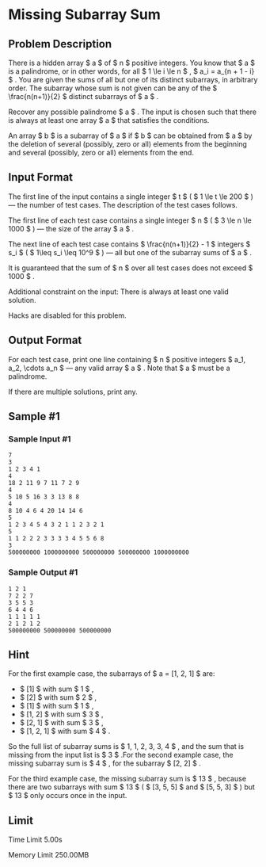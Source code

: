 # Missing Subarray Sum

## Problem Description

There is a hidden array $ a $ of $ n $ positive integers. You know that $ a $ is a palindrome, or in other words, for all $ 1 \le i \le n $ , $ a_i = a_{n + 1 - i} $ . You are given the sums of all but one of its distinct subarrays, in arbitrary order. The subarray whose sum is not given can be any of the $ \frac{n(n+1)}{2} $ distinct subarrays of $ a $ .

Recover any possible palindrome $ a $ . The input is chosen such that there is always at least one array $ a $ that satisfies the conditions.

An array $ b $ is a subarray of $ a $ if $ b $ can be obtained from $ a $ by the deletion of several (possibly, zero or all) elements from the beginning and several (possibly, zero or all) elements from the end.

## Input Format

The first line of the input contains a single integer $ t $ ( $ 1 \le t \le 200 $ ) — the number of test cases. The description of the test cases follows.

The first line of each test case contains a single integer $ n $ ( $ 3 \le n \le 1000 $ ) — the size of the array $ a $ .

The next line of each test case contains $ \frac{n(n+1)}{2} - 1 $ integers $ s_i $ ( $ 1\leq s_i \leq 10^9 $ ) — all but one of the subarray sums of $ a $ .

It is guaranteed that the sum of $ n $ over all test cases does not exceed $ 1000 $ .

Additional constraint on the input: There is always at least one valid solution.

Hacks are disabled for this problem.

## Output Format

For each test case, print one line containing $ n $ positive integers $ a_1, a_2, \cdots a_n $ — any valid array $ a $ . Note that $ a $ must be a palindrome.

If there are multiple solutions, print any.

## Sample #1

### Sample Input #1

```
7
3
1 2 3 4 1
4
18 2 11 9 7 11 7 2 9
4
5 10 5 16 3 3 13 8 8
4
8 10 4 6 4 20 14 14 6
5
1 2 3 4 5 4 3 2 1 1 2 3 2 1
5
1 1 2 2 2 3 3 3 3 4 5 5 6 8
3
500000000 1000000000 500000000 500000000 1000000000
```

### Sample Output #1

```
1 2 1 
7 2 2 7 
3 5 5 3 
6 4 4 6 
1 1 1 1 1 
2 1 2 1 2 
500000000 500000000 500000000
```

## Hint

For the first example case, the subarrays of $ a = [1, 2, 1] $ are:

- $ [1] $ with sum $ 1 $ ,
- $ [2] $ with sum $ 2 $ ,
- $ [1] $ with sum $ 1 $ ,
- $ [1, 2] $ with sum $ 3 $ ,
- $ [2, 1] $ with sum $ 3 $ ,
- $ [1, 2, 1] $ with sum $ 4 $ .

 So the full list of subarray sums is $ 1, 1, 2, 3, 3, 4 $ , and the sum that is missing from the input list is $ 3 $ .For the second example case, the missing subarray sum is $ 4 $ , for the subarray $ [2, 2] $ .

For the third example case, the missing subarray sum is $ 13 $ , because there are two subarrays with sum $ 13 $ ( $ [3, 5, 5] $ and $ [5, 5, 3] $ ) but $ 13 $ only occurs once in the input.

## Limit



Time Limit
5.00s

Memory Limit
250.00MB